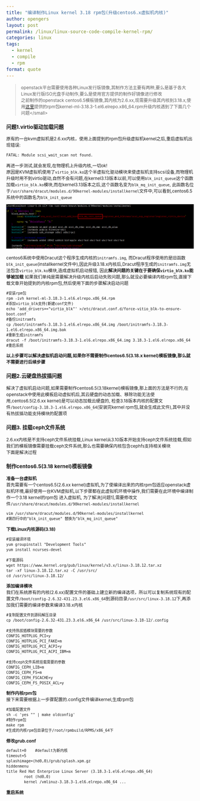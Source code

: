 ```yaml
---
title: "编译制作Linux kernel 3.18 rpm包(升级centos6.x虚拟机内核)"
author: opengers
layout: post
permalink: /linux/linux-source-code-compile-kernel-rpm/
categories: linux
tags:
  - kernel
  - compile
  - rpm
format: quote
---
```


><small>openstack平台需要使用各种Linux发行版镜像,其制作方法主要有两种,要么是基于各大Linux发行版ISO光盘手动制作,要么是使用官方提供的制作好镜像进行修改  
之前制作的openstack centos6.5模板镜像,其内核为2.6.xx,现需要升级其内核到3.18.x,使用[这里](http://mirrors.neterra.net/elrepo/kernel/el6/x86_64/RPMS/,)提供的rpm包kernel-ml-3.18.3-1.el6.elrepo.x86_64.rpm升级内核遇到了下面几个问题</small>

### 问题1.virtio驱动加载问题
原有的一台kvm虚拟机是2.6.xx内核，使用上面提到的rpm包升级虚拟机kernel之后,重启虚拟机出现错误:  

``` shell
FATAL: Module scsi_wait_scan not found.
```  

再进一步测试,就会发现,在物理机上升级内核,一切ok!  
原因是KVM虚拟机使用了`virtio_blk.ko`这个半虚拟化驱动模块来使虚拟机支持scsi设备,而物理机升级时用不到virtio驱动,自然不会有问题,在kernel3.13版本以前,可以使用`blk_init_queue`这个函数加载`virtio_blk.ko`模块,而在kernel3.13版本之后,这个函数名变为`blk_mq_init_queue`, 此函数名位于`/usr/share/dracut/modules.d/90kernel-modules/installkernel`文件中,可以看到,centos6.5系统中的函数名为`blk_init_queue` 

![src-make-kernel](/images/linux/src-kernel-318/src-make-kernel-3.18.png)  

centos6系统中使用Dracut这个程序生成内核的`initramfs.img`, 而Dracut程序使用的是旧函数`blk_init_queue`(installkernel文件中),因此升级3.18.x内核后,Dracut程序生成的`initramfs.img`无法包含`virtio_blk.ko`模块,造成虚拟机启动报错, 因此**解决问题的关键在于要确保`virtio_blk.ko`能够被加载** 如果我们单纯是需要解决升级内核后启动失败问题,那么就没必要编译内核rpm包,直接下载文章开始提到的内核rpm包,然后使用下面的步骤解决启动问题

``` shell    
#安装rpm包
rpm -ivh kernel-ml-3.18.3-1.el6.elrepo.x86_64.rpm
#添加virtio_blk支持(新建conf文件)
echo 'add_drivers+="virtio_blk"' >/etc/dracut.conf.d/force-vitio_blk-to-ensure-boot.conf
#备份initramfs
cp /boot/initramfs-3.18.3-1.el6.elrepo.x86_64.img /boot/initramfs-3.18.3-1.el6.elrepo.x86_64.img.bak
#重新生成initramfs
dracut -f /boot/initramfs-3.18.3-1.el6.elrepo.x86_64.img 3.18.3-1.el6.elrepo.x86_64
#重启系统
```

**以上步骤可以解决虚拟机启动问题,如果你不需要制作centos6.5(3.18.x kernel)模板镜像,那么就不需要进行后续步骤**

### 问题2.云硬盘热拔插问题  
解决了虚拟机启动问题,如果需要制作centos6.5(3.18kernel)模板镜像,那上面的方法是不行的,在openstack中使用此模板启动虚拟机后,其云硬盘的动态加载、移除功能无法使用,centos6.5(2.6.xx kernel)是可以动态加载云硬盘的, 检查3.18版本内核的配置文件`/boot/config-3.18.3-1.el6.elrepo.x86_64`(安装完kernel rpm包,就会生成此文件),其中并没有热拔插功能支持模块的配置项

### 问题3. 挂载ceph文件系统  
2.6.xx内核是不支持ceph文件系统挂载,Linux kernel从3.10版本开始支持ceph文件系统挂载,假如我们的模板镜像需要挂载ceph文件系统,那么也需要确保内核包含cephfs支持相关模块  
下面是解决过程  

### 制作centos6.5(3.18 kernel)模板镜像  
**准备一台虚拟机**  
首先需要有一个centos6.5(2.6.xx kernel)虚拟机,为了使编译出来的内核rpm包适应openstack虚拟机环境,最好使用一台KVM虚拟机,以下步骤都在此虚拟机环境中操作,我们需要在此环境中编译制作一个3.18 kernel的rpm包
进入虚拟机, 为了解决[问题1],需要修改文件`/usr/share/dracut/modules.d/90kernel-modules/installkernel`

``` shell 
vim /usr/share/dracut/modules.d/90kernel-modules/installkernel
#第四行中的"blk_init_queue" 替换为"blk_mq_init_queue"
```

**下载Linux内核源码(3.18)**  

``` shell   
#安装编译环境
yum groupinstall "Development Tools"
yum install ncurses-devel
 
#下载源码
wget https://www.kernel.org/pub/linux/kernel/v3.x/linux-3.18.12.tar.xz
tar -xf linux-3.18.12.tar.xz -C /usr/src/
cd /usr/src/linux-3.18.12/
```

**添加编译模块**  
我们在系统原有的内核(2.6.xx)配置文件的基础上建立新的编译选项，所以可以复制系统现有的配置文件`/boot/config-2.6.32-431.23.3.el6.x86_64`到源码目录`/usr/src/linux-3.18.12`下,再添加我们需要的编译参数来编译3.18.x内核

``` shell 
#复制配置文件到源码解压目录
cp /boot/config-2.6.32-431.23.3.el6.x86_64 /usr/src/linux-3.18-12/.config

#支持热拔插模块需要的参数
CONFIG_HOTPLUG_PCI=y
CONFIG_HOTPLUG_PCI_FAKE=m
CONFIG_HOTPLUG_PCI_ACPI=y
CONFIG_HOTPLUG_PCI_ACPI_IBM=m

#支持ceph文件系统挂载需要的参数
CONFIG_CEPH_LIB=m
CONFIG_CEPH_FS=m
CONFIG_CEPH_FSCACHE=y
CONFIG_CEPH_FS_POSIX_ACL=y
```

**制作内核rpm包**  
接下来需要根据上一步骤配置的.config文件编译kernel,生成rpm包

``` shell 
#加载配置文件
sh -c 'yes "" | make oldconfig'
#制作rpm包
make rpm
#生成的内核rpm包目录位于/root/rpmbuild/RPMS/x86_64下
```

**修改grub.conf**  

``` shell   
default=0    #default为新内核
timeout=5
splashimage=(hd0,0)/grub/splash.xpm.gz
hiddenmenu
title Red Hat Enterprise Linux Server (3.18.3-1.el6.elrepo.x86_64)
        root (hd0,0)
        kernel /vmlinuz-3.18.3-1.el6.elrepo.x86_64 ...
```

**重启系统**